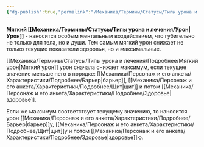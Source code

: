 ```yaml
---
{"dg-publish":true,"permalink":"/Механика/Термины/Статусы/Типы урона и лечения/Подробнее/Мягкий урон/","noteIcon":"","created":"2025-10-12T10:43:21.018+03:00","updated":"2025-09-24T18:56:45.704+03:00"}
---
```




**Мягкий  [[Механика/Термины/Статусы/Типы урона и лечения/Урон\|Урон]]** - наносится особым ментальным воздействием, что губительно не только для тела, но и души. Тем самым мягкий урон снижает не только текущие показатели здоровья, но и максимальные. 

[[Механика/Термины/Статусы/Типы урона и лечения/Подробнее/Мягкий урон\|Мягкий урон]] урон сначала снижает максимум, если текущее значение меньше него в порядке: [[Механика/Персонаж и его анкета/Характеристики/Подробнее/Барьер\|барьер]], [[Механика/Персонаж и его анкета/Характеристики/Подробнее/Щит\|щит]] и потом [[Механика/Персонаж и его анкета/Характеристики/Подробнее/Здоровье\|здоровье]]. 

Если же максимум соответствует текущему значению, то наносится урон [[Механика/Персонаж и его анкета/Характеристики/Подробнее/Барьер\|барьер]]у, [[Механика/Персонаж и его анкета/Характеристики/Подробнее/Щит\|щит]]у и потом [[Механика/Персонаж и его анкета/Характеристики/Подробнее/Здоровье\|здоровье]]ю. 